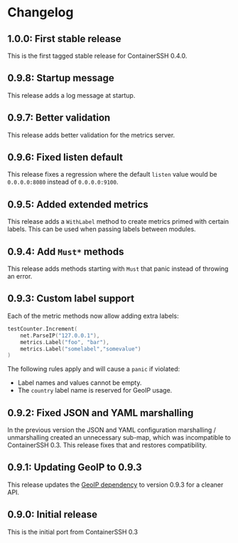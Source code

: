 # Changelog

## 1.0.0: First stable release

This is the first tagged stable release for ContainerSSH 0.4.0.

## 0.9.8: Startup message

This release adds a log message at startup.

## 0.9.7: Better validation

This release adds better validation for the metrics server.

## 0.9.6: Fixed listen default

This release fixes a regression where the default `listen` value would be `0.0.0.0:8080` instead of `0.0.0.0:9100`.

## 0.9.5: Added extended metrics

This release adds a `WithLabel` method to create metrics primed with certain labels. This can be used when passing labels between modules.

## 0.9.4: Add `Must*` methods

This release adds methods starting with `Must` that panic instead of throwing an error.

## 0.9.3: Custom label support

Each of the metric methods now allow adding extra labels:

```go
testCounter.Increment(
    net.ParseIP("127.0.0.1"),
    metrics.Label("foo", "bar"),
    metrics.Label("somelabel","somevalue")
)
```

The following rules apply and will cause a `panic` if violated:

- Label names and values cannot be empty.
- The `country` label name is reserved for GeoIP usage.

## 0.9.2: Fixed JSON and YAML marshalling

In the previous version the JSON and YAML configuration marshalling / unmarshalling created an unnecessary sub-map, which was incompatible to ContainerSSH 0.3. This release fixes that and restores compatibility.

## 0.9.1: Updating GeoIP to 0.9.3

This release updates the [GeoIP dependency](https://github.com/containerssh/geoip) to version 0.9.3 for a cleaner API.

## 0.9.0: Initial release

This is the initial port from ContainerSSH 0.3